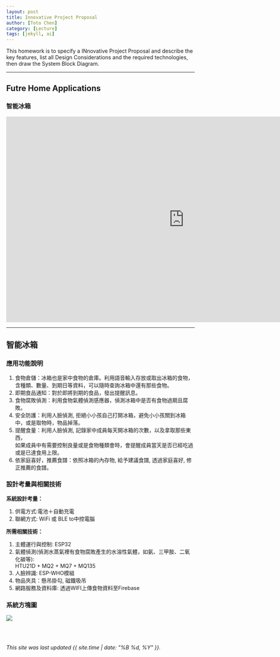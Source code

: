 ```yaml
---
layout: post
title: Innovative Project Proposal
author: [Toto Chen]
category: [Lecture]
tags: [jekyll, ai]
---
```


This homework is to specify a INnovative Project Proposal and describe the key features, list all Design Considerations and the required technologies, then draw the System Block Diagram.

---
## Futre Home Applications

### 智能冰箱

<iframe width="950" height="550" src="https://www.youtube.com/embed/dE3B0W-H4JQ" title="YouTube video player" frameborder="0" allow="accelerometer; autoplay; clipboard-write; encrypted-media; gyroscope; picture-in-picture; web-share" allowfullscreen></iframe>

---
## 智能冰箱
### 應用功能說明
1. 食物倉儲：冰箱也是家中食物的倉庫。利用語音輸入存放或取出冰箱的食物，<br>含種類、數量、到期日等資料，可以隨時查詢冰箱中還有那些食物。
2. 即期食品通知：對於即將到期的食品，發出提醒訊息。
3. 食物腐敗偵測：利用食物氣體偵測感應器，偵測冰箱中是否有食物過期且腐敗。 
4. 安全防護：利用人臉偵測, 拒絕小小孩自己打開冰箱，避免小小孩關到冰箱中，或是取物時，物品掉落。
5. 提醒食量：利用人臉偵測, 記錄家中成員每天開冰箱的次數，以及拿取那些東西，<br>如果成員中有需要控制良量或是食物種類會時，會提醒成員當天是否已經吃過或是已達食用上限。
6. 依家庭喜好，推薦食譜：依照冰箱的內存物, 給予建議食譜, 透過家庭喜好, 修正推薦的食譜。

### 設計考量與相關技術
**系統設計考量：**<br>
1. 供電方式:電池＋自動充電
2. 聯網方式: WiFi 或 BLE to中控電腦

**所需相關技術：**
1. 主體運行與控制: ESP32
2. 氣體偵測(偵測水蒸氣裡有食物腐敗產生的水溶性氣體，如氨、三甲胺、二氧化碳等):<br> HTU21D + MQ2 + MQ7 + MQ135
3. 人臉辨識: ESP-WHO模組
5. 物品夾具：懸吊掛勾, 磁鐵吸吊
6. 網路服務及資料庫: 透過WIFI上傳食物資料至Firebase

### 系統方塊圖
![](https://github.com/totochen/MCU_2023/images/FutureHome_flying_robot.png?raw=true)



<br>
<br>

*This site was last updated {{ site.time | date: "%B %d, %Y" }}.*


